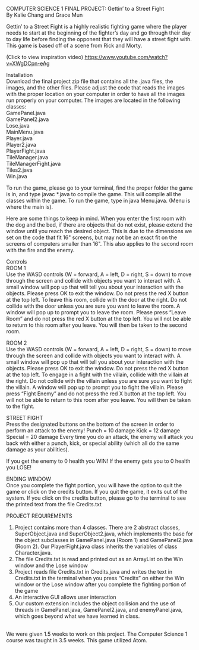 COMPUTER SCIENCE 1 FINAL PROJECT: Gettin’ to a Street Fight
<br>
By Kalie Chang and Grace Mun

Gettin’ to a Street Fight is a highly realistic fighting game where the player needs to start at the beginning of the fighter’s day and go through their day to day life before finding the opponent that they will have a street fight with. This game is based off of a scene from Rick and Morty. 

(Click to view inspiration video)
https://www.youtube.com/watch?v=XWgDCpn-eAg

Installation 
<br>
Download the final project zip file that contains all the .java files, the images, and the other files. Please adjust the code that reads the images with the proper location on your computer in order to have all the images run properly on your computer. The images are located in the following classes:
<br>
GamePanel.java
<br>
GamePanel2.java
<br>
Lose.java
<br>
MainMenu.java
<br>
Player.java
<br>
Player2.java
<br>
PlayerFight.java
<br>
TileManager.java
<br>
TileManagerFight.java
<br>
Tiles2.java
<br>
Win.java
<br>

To run the game, please go to your terminal, find the proper folder the game is in, and type javac *.java to compile the game. This will compile all the classes within the game. To run the game, type in java Menu.java. (Menu is where the main is).

Here are some things to keep in mind. When you enter the first room with the dog and the bed, if there are objects that do not exist, please extend the window until you reach the desired object. This is due to the dimensions we set on the code that fit 16" screens, but may not be an exact fit on the screens of computers smaller than 16". This also applies to the second room with the fire and the enemy.
 
Controls
<br>
ROOM 1
<br>
Use the WASD controls (W = forward, A = left, D = right, S = down) to move through the screen and collide with objects you want to interact with. A small window will pop up that will tell you about your interaction with the objects. Please press OK to exit the window. Do not press the red X button at the top left. To leave this room, collide with the door at the right. Do not collide with the door unless you are sure you want to leave the room. A window will pop up to prompt you to leave the room. Please press “Leave Room” and do not press the red X button at the top left. You will not be able to return to this room after you leave. You will then be taken to the second room.

ROOM 2
<br>
Use the WASD controls (W = forward, A = left, D = right, S = down) to move through the screen and collide with objects you want to interact with. A small window will pop up that will tell you about your interaction with the objects. Please press OK to exit the window. Do not press the red X button at the top left. To engage in a fight with the villain, collide with the villain at the right. Do not collide with the villain unless you are sure you want to fight the villain. A window will pop up to prompt you to fight the villain. Please press “Fight Enemy” and do not press the red X button at the top left. You will not be able to return to this room after you leave. You will then be taken to the fight.

STREET FIGHT
<br>
Press the designated buttons on the bottom of the screen in order to perform an attack to the enemy!
Punch = 10 damage
Kick = 12 damage
Special = 20 damage
Every time you do an attack, the enemy will attack you back with either a punch, kick, or special ability (which all do the same damage as your abilities).

If you get the enemy to 0 health you WIN!
If the enemy gets you to 0 health you LOSE!

ENDING WINDOW
<br>
Once you complete the fight portion, you will have the option to quit the game or click on the credits button. If you quit the game, it exits out of the system. If you click on the credits button, please go to the terminal to see the printed text from the file Credits.txt
 
PROJECT REQUIREMENTS
<br>
1) Project contains more than 4 classes. There are 2 abstract classes, SuperObject.java and SuperObject2.java, which implements the base for the object subclasses in GamePanel.java (Room 1) and GamePanel2.java (Room 2). Our PlayerFight.java class inherits the variables of class Character.java.
2) The file Credits.txt is read and printed out as an ArrayList on the Win window and the Lose window
3) Project reads file Credits.txt in Credits.java and writes the text in Credits.txt in the terminal when you press “Credits” on either the Win window or the Lose window after you complete the fighting portion of the game
4) An interactive GUI allows user interaction
5) Our custom extension includes the object collision and the use of threads in GamePanel.java, GamePanel2.java, and enemyPanel.java, which goes beyond what we have learned in class.

<br>
We were given 1.5 weeks to work on this project. The Computer Science 1 course was taught in 3.5 weeks.
This game utilized Atom.
